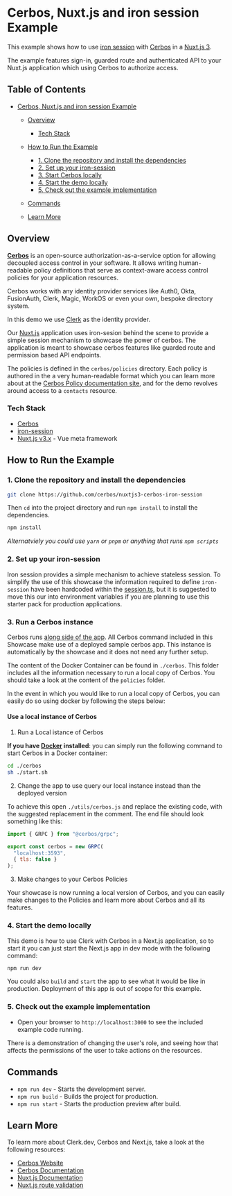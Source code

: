 # Cerbos, Nuxt.js and iron session Example

This example shows how to use [iron session](https://github.com/vvo/iron-session) with [Cerbos](https://cerbos.dev) in a [Nuxt.js 3](https://nuxt.com/).

The example features sign-in, guarded route and authenticated API to your Nuxt.js application which using Cerbos to authorize access.

## Table of Contents

- [Cerbos, Nuxt.js and iron session Example](#cerbos-nuxtjs-and-iron-session-example)

  - [Overview](#overview)
    - [Tech Stack](#tech-stack)
  - [How to Run the Example](#how-to-run-the-example)

    - [1. Clone the repository and install the dependencies](#1-clone-the-repository-and-install-the-dependencies)
    - [2. Set up your iron-session](#2-set-up-your-iron-session)
    - [3. Start Cerbos locally](#4-start-cerbos-locally)
    - [4. Start the demo locally](#5-start-the-demo-locally)
    - [5. Check out the example implementation](#6-check-out-the-example-implementation)

  - [Commands](#commands)
  - [Learn More](#learn-more)

## Overview

**[Cerbos](https://cerbos.dev)** is an open-source authorization-as-a-service option for allowing decoupled access control in your software. It allows writing human-readable policy definitions that serve as context-aware access control policies for your application resources.

Cerbos works with any identity provider services like Auth0, Okta, FusionAuth, Clerk, Magic, WorkOS or even your own, bespoke directory system.

In this demo we use [Clerk](https://www.clerk.dev/?utm_source=github&utm_medium=starter_repos&utm_campaign=nextjs_starter) as the identity provider.

Our [Nuxt.js](https://nuxt.com/) application uses iron-sesion behind the scene to provide a simple session mechanism to showcase the power of cerbos. The application is meant to showcase cerbos features like guarded route and permission based API endpoints.

The policies is defined in the `cerbos/policies` directory. Each policy is authored in the a very human-readable format which you can learn more about at the [Cerbos Policy documentation site](https://docs.cerbos.dev/cerbos/latest/policies), and for the demo revolves around access to a `contacts` resource.

### Tech Stack

- [Cerbos](https://cerbos.dev)
- [iron-session](https://github.com/vvo/iron-session)
- [Nuxt.js v3.x](https://nuxt.com/) - Vue meta framework

## How to Run the Example

### 1. Clone the repository and install the dependencies

```bash
git clone https://github.com/cerbos/nuxtjs3-cerbos-iron-session
```

Then `cd` into the project directory and run `npm install` to install the dependencies.

```sh
npm install
```

_Alternatviely you could use `yarn` or `pnpm` or anything that runs `npm scripts`_

### 2. Set up your iron-session

Iron session provides a simple mechanism to achieve stateless session. To simplify the use of this showcase the information required to define `iron-session` have been hardcoded within the [session.ts](src/server/utils/session.ts), but it is suggested to move this our into environment variables if you are planning to use this starter pack for production applications.

### 3. Run a Cerbos instance

Cerbos runs [along side of the app](https://docs.cerbos.dev/cerbos/latest/deployment/index.html). All Cerbos command included in this Showcase make use of a deployed sample cerbos app.
This instance is automatically by the showcase and it does not need any further setup.

The content of the Docker Container can be found in `./cerbos`. This folder includes all the information necessary to run a local copy of Cerbos. You should take a look at the content of the `policies` folder.

In the event in which you would like to run a local copy of Cerbos, you can easily do so using docker by following the steps below:

#### Use a local instance of Cerbos

1. Run a Local istance of Cerbos 

**If you have [Docker](https://www.docker.com/) installed**: you can simply run the following command to start Cerbos in a Docker container:

```bash
cd ./cerbos
sh ./start.sh
```
2. Change the app to use query our local instance instead than the deployed version

To achieve this open `./utils/cerbos.js` and replace the existing code, with the suggested replacement in the comment. The end file should look something like this:

```javascript
import { GRPC } from "@cerbos/grpc";

export const cerbos = new GRPC(
  "localhost:3593",
  { tls: false }
);
```

3. Make changes to your Cerbos Policies

Your showcase is now running a local version of Cerbos, and you can easily make changes to the Policies and learn more about Cerbos and all its features.

### 4. Start the demo locally

This demo is how to use Clerk with Cerbos in a Next.js application, so to start it you can just start the Next.js app in dev mode with the following command:

```bash
npm run dev
```

You could also `build` and `start` the app to see what it would be like in production. Deployment of this app is out of scope for this example.

### 5. Check out the example implementation

- Open your browser to `http://localhost:3000` to see the included example code running.

There is a demonstration of changing the user's role, and seeing how that affects the permissions of the user to take actions on the resources.

## Commands

- `npm run dev` - Starts the development server.
- `npm run build` - Builds the project for production.
- `npm run start` - Starts the production preview after build.

## Learn More

To learn more about Clerk.dev, Cerbos and Next.js, take a look at the following resources:

- [Cerbos Website](https://cerbos.dev)
- [Cerbos Documentation](https://docs.cerbos.dev)
- [Nuxt.js Documentation](https://nuxt.com/docs/getting-started/introduction)
- [Nuxt.js route validation](https://nuxt.com/docs/getting-started/routing#route-validation)

